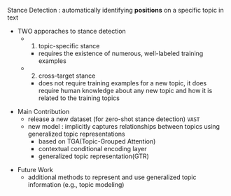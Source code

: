 Stance Detection : automatically identifying **positions** on a specific topic in text
- TWO apporaches to stance detection
  - 1. topic-specific stance
    - requires the existence of numerous, well-labeled training examples
  - 2. cross-target stance
    -  does not require training examples for a new topic, it does require human knowledge about any new topic and how it is related to the training topics

* Main Contribution
  - release a new dataset (for zero-shot stance detection) `VAST`
  - new model :  implicitly captures relationships between topics using generalized topic representations
    - based on TGA(Topic-Grouped Attention)
    - contextual conditional encoding layer
    - generalized topic representation(GTR)
- Future Work
  - additional methods to represent and use generalized topic information (e.g., topic modeling)
